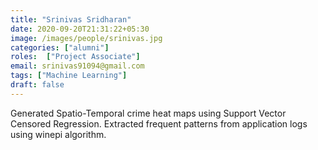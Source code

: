 ```yaml
---
title: "Srinivas Sridharan"
date: 2020-09-20T21:31:22+05:30
image: /images/people/srinivas.jpg
categories: ["alumni"]
roles:  ["Project Associate"]
email: srinivas91094@gmail.com
tags: ["Machine Learning"]
draft: false
---
```

Generated Spatio-Temporal crime heat maps using Support Vector Censored Regression. Extracted frequent patterns from application logs using winepi algorithm.